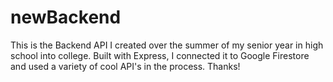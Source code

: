 # newBackend

This is the Backend API I created over the summer of my senior year in high school into college. Built with Express, I connected it to Google Firestore 
and used a variety of cool API's in the process. Thanks!
